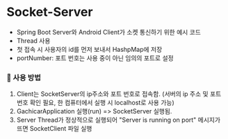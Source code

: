 # Socket-Server
- Spring Boot Server와 Android Client가 소켓 통신하기 위한 예시 코드
- Thread 사용
- 첫 접속 시 사용자의 id를 먼저 보내서 HashpMap에 저장
- portNumber: 포트 번호는 사용 중이 아닌 임의의 포트로 설정

### 📌 사용 방법
1. Client는 SocketServer의 ip주소와 포트 번호로 접속함. (서버의 ip 주소 및 포트 번호 확인 필요, 한 컴퓨터에서 실행 시 localhost로 사용 가능)
2. GachicarApplication 실행(run) => SocketServer 실행됨.
3. Server Thread가 정상적으로 실행되어 "Server is running on port" 메시지가 뜨면 SocketClient 파일 실행
